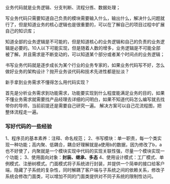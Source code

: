 业务代码就是业务逻辑、分支判断、流程分拣、数据处理；

写业务代码只需要知道自己负责的模块需要输入什么，输出什么，解决什么问题就行了，但是知道业务的核心逻辑也是很重要的，可以在了解自己的项目过程中扩展自己的知识库；

知道全部的业务逻辑是不可能的，但是知道核心的业务逻辑和自己的负责的业务逻辑是必要的。10人以下可能实现，但是随着人数的增多，业务逻辑是不可能全部被了解。并且需求是不断变动的，可以知道某个部分或者某个时间点的业务逻辑；

书写业务代码就是逐步成长为某个行业的业务专家的，如果业务代码写不好，怎么做好业务的架构设计？抛开业务谈代码和技术先进性都是扯淡？

新手拿到业务需求不懂得怎么用代码实现？

首先是分析业务需求到功能需求，功能要实现到什么程度能满足业务的目的，如果不懂业务需求就需要找产品经理去详细的问明白，如果不知道代码怎么编写就去找带你的导师，当前前提还是需要自己研究一遍。
解决方案可以自己花流程图，把整体流程走一遍。


### 写好代码的一些经验

1、程序员的基本素养：注释、命名规范；
2、书写模块：单一职责，每一个类实现一种功能；高内聚、低耦合，耦合好理解就是a使用b的数据，因为修改了b，a也不好使了，内聚就是一个模块实现中代码的实现关联性强，尽量一个模块实现一个功能；
3、使用面向对象：**封装、继承、多态**
4、使用设计模式：工厂模式、单例模式、注册树模式。门面模式将子系统进行封装，并提供一个简单的接口给客户端，隐藏了子系统的复杂性，同时解耦了客户端与子系统之间的依赖关系，修改子系统会修改门面类，可以增加不同的门面类提供对不同子系统的限制性访问。